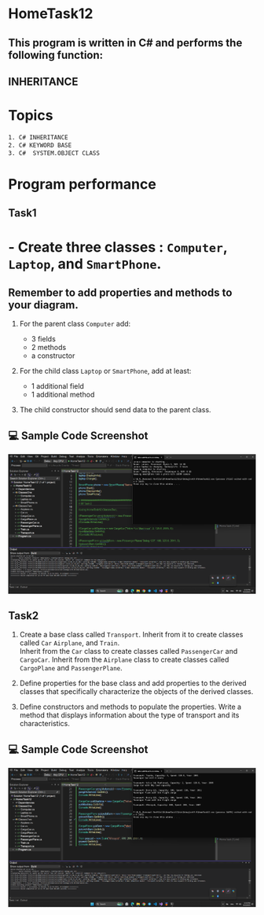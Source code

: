 # HomeTask12

## This program is written in C# and performs the following function:

## INHERITANCE

# Topics

```
1. C# INHERITANCE
2. C# KEYWORD BASE
3. C#  SYSTEM.OBJECT CLASS
```

# Program performance

## Task1

# - Create three classes : `Computer`, `Laptop`, and `SmartPhone`.

## Remember to add properties and methods to your diagram.

1. For the parent class `Computer` add:

   - 3 fields
   - 2 methods
   - a constructor

2. For the child class `Laptop` or `SmartPhone`, add at least:

   - 1 additional field
   - 1 additional method

3. The child constructor should send data to the parent class.

## 💻 Sample Code Screenshot

![Images](./Pictures/Screenshot_1.png)

## Task2

1. Create a base class called `Transport`. Inherit from it to create classes called `Car` `Airplane`, and `Train`.  
   Inherit from the `Car` class to create classes called `PassengerCar` and `CargoCar`. Inherit from the `Airplane` class to create classes called `CargoPlane` and `PassengerPlane`.
2. Define properties for the base class and add properties to the derived classes that specifically characterize the objects of the derived classes.

3. Define constructors and methods to populate the properties. Write a method that displays information about the type of transport and its characteristics.

## 💻 Sample Code Screenshot

![Images](./Pictures/Screenshot_2.png)

